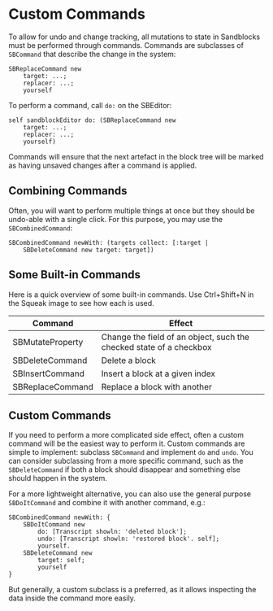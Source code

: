 # Custom Commands

To allow for undo and change tracking, all mutations to state in Sandblocks must be performed through commands.
Commands are subclasses of `SBCommand` that describe the change in the system:
```
SBReplaceCommand new
    target: ...;
    replacer: ...;
    yourself
```

To perform a command, call `do:` on the SBEditor:
```
self sandblockEditor do: (SBReplaceCommand new
    target: ...;
    replacer: ...;
    yourself)
```

Commands will ensure that the next artefact in the block tree will be marked as having unsaved changes after a command is applied.

## Combining Commands

Often, you will want to perform multiple things at once but they should be undo-able with a single click.
For this purpose, you may use the `SBCombinedCommand`:

```
SBCombinedCommand newWith: (targets collect: [:target |
    SBDeleteCommand new target: target])
```

## Some Built-in Commands
Here is a quick overview of some built-in commands. Use Ctrl+Shift+N in the Squeak image to see how each is used.

|Command         |Effect                 |
|----------------|-----------------------|
|SBMutateProperty|Change the field of an object, such the checked state of a checkbox|
|SBDeleteCommand |Delete a block|
|SBInsertCommand |Insert a block at a given index|
|SBReplaceCommand|Replace a block with another|

## Custom Commands

If you need to perform a more complicated side effect, often a custom command will be the easiest way to perform it.
Custom commands are simple to implement: subclass `SBCommand` and implement `do` and `undo`.
You can consider subclassing from a more specific command, such as the `SBDeleteCommand` if both a block should disappear and something else should happen in the system.

For a more lightweight alternative, you can also use the general purpose `SBDoItCommand` and combine it with another command, e.g.:
```
SBCombinedCommand newWith: {
    SBDoItCommand new
        do: [Transcript showln: 'deleted block'];
        undo: [Transcript showln: 'restored block'. self];
        yourself.
    SBDeleteCommand new
        target: self;
        yourself
}
```

But generally, a custom subclass is a preferred, as it allows inspecting the data inside the command more easily.
